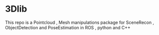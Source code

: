 # 3Dlib
This repo is a Pointcloud , Mesh manipulations package for SceneRecon , ObjectDetection and PoseEstimation in ROS , python and C++

